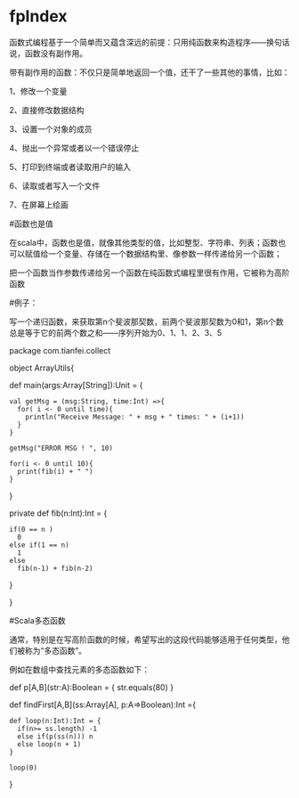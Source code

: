 # fpIndex

<p> 函数式编程基于一个简单而又蕴含深远的前提：只用纯函数来构造程序——换句话说，函数没有副作用。
<p> 带有副作用的函数：不仅只是简单地返回一个值，还干了一些其他的事情，比如：
<p> 1、修改一个变量
<p> 2、直接修改数据结构
<p> 3、设置一个对象的成员
<p> 4、抛出一个异常或者以一个错误停止
<p> 5、打印到终端或者读取用户的输入
<p> 6、读取或者写入一个文件
<p> 7、在屏幕上绘画

#函数也是值
<p>在scala中，函数也是值，就像其他类型的值，比如整型、字符串、列表；函数也可以赋值给一个变量、存储在一个数据结构里、像参数一样传递给另一个函数；
<p>把一个函数当作参数传递给另一个函数在纯函数式编程里很有作用，它被称为高阶函数

#例子：
<p>写一个递归函数，来获取第n个斐波那契数，前两个斐波那契数为0和1，第n个数总是等于它的前两个数之和——序列开始为0、1、1、2、3、5
<p>
package com.tianfei.collect

object ArrayUtils{
  
  def main(args:Array[String]):Unit = {
    
    val getMsg = (msg:String, time:Int) =>{
      for( i <- 0 until time){
        println("Receive Message: " + msg + " times: " + (i+1))
      }
    }
    
    getMsg("ERROR MSG ! ", 10)
    
    for(i <- 0 until 10){
      print(fib(i) + " ")
    }
    
    
  }
  
  private def fib(n:Int):Int = {
  
    if(0 == n )
      0 
    else if(1 == n)
      1
    else
      fib(n-1) + fib(n-2)
  }
  
}

#Scala多态函数
<p>通常，特别是在写高阶函数的时候，希望写出的这段代码能够适用于任何类型，他们被称为“多态函数”。
<p>例如在数组中查找元素的多态函数如下：

def p\[A,B\](str:A):Boolean = {
    str.equals(80)
  }
  
  
  def findFirst\[A,B\](ss:Array\[A\], p:A=>Boolean):Int ={
    
    def loop(n:Int):Int = {
      if(n>= ss.length) -1
      else if(p(ss(n))) n
      else loop(n + 1)
    }
    
    loop(0)
  }









